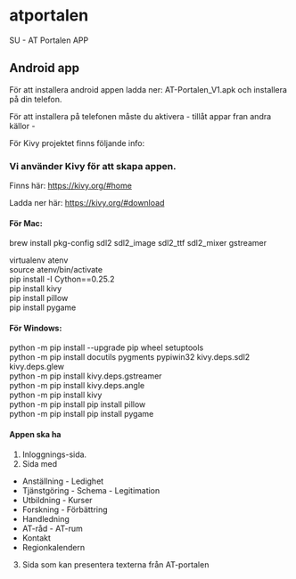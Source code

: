 # atportalen
SU - AT Portalen APP

## Android app

För att installera android appen ladda ner:
AT-Portalen_V1.apk och installera på din telefon.

För att installera på telefonen måste du aktivera - tillåt appar fran andra källor - 

För Kivy projektet finns följande info:
### Vi använder Kivy för att skapa appen.
Finns här: https://kivy.org/#home

Ladda ner här: https://kivy.org/#download

#### För Mac:

  brew install pkg-config sdl2 sdl2_image sdl2_ttf sdl2_mixer gstreamer  

  virtualenv atenv  
  source atenv/bin/activate  
  pip install -I Cython==0.25.2  
  pip install kivy  
  pip install pillow  
  pip install pygame  


#### För Windows:

  python -m pip install --upgrade pip wheel setuptools  
  python -m pip install docutils pygments pypiwin32 kivy.deps.sdl2 kivy.deps.glew  
  python -m pip install kivy.deps.gstreamer  
  python -m pip install kivy.deps.angle  
  python -m pip install kivy  
  python -m pip install pip install pillow  
  python -m pip install pip install pygame  

#### Appen ska ha

1. Inloggnings-sida.
2. Sida med
  * Anställning - Ledighet
  * Tjänstgöring - Schema - Legitimation
  * Utbildning - Kurser
  * Forskning - Förbättring
  * Handledning
  * AT-råd - AT-rum
  * Kontakt
  * Regionkalendern
3. Sida som kan presentera texterna från AT-portalen
